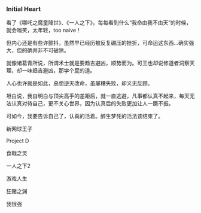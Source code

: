 ### Initial Heart



看了《哪吒之魔童降世》、《一人之下》，每每看到什么“我命由我不由天”的时候，就会嗤笑，太年轻，too naive！

但内心还是有些许颤抖，虽然早已经历被反复碾压的挫折，可命运这东西…确实强大，但的确并非不可破除。

就像诸葛青所说，所谓术士就是要趋吉避凶，顺势而为。可王也却说修道者洞察天理，却一味趋吉避凶，那学个屁的道。

人心也许就是如此，总想逆天改命，虽屡糟失败，却义无反顾。

坦白说，我自明白与顶尖高手的差距后，就一直逃避，凡事都认真不起来，每天无法认真对待自己，更不关心世界，因为认真后的失败更加让人一蹶不振。

可如今，我要告诉自己了，认真的活着。醉生梦死的活法该结束了。



新网球王子

Project D

食戟之灵

一人之下2

游戏人生

狂赌之渊



我很强